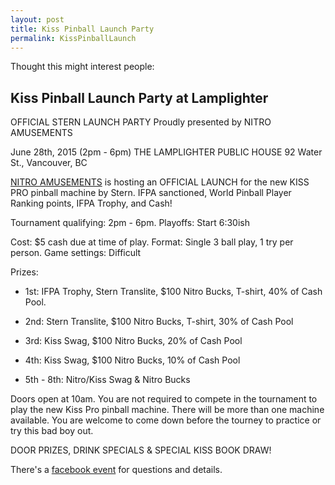 ```yaml
---
layout: post
title: Kiss Pinball Launch Party
permalink: KissPinballLaunch
---
```


Thought this might interest people:

## Kiss Pinball Launch Party at Lamplighter

OFFICIAL STERN LAUNCH PARTY
Proudly presented by NITRO AMUSEMENTS

June 28th, 2015 (2pm - 6pm)
THE LAMPLIGHTER PUBLIC HOUSE 
92 Water St., Vancouver, BC

[NITRO AMUSEMENTS](http://nitroamusements.com/) is hosting an OFFICIAL LAUNCH for the new KISS PRO pinball machine by Stern.
IFPA sanctioned, World Pinball Player Ranking points, IFPA Trophy, and Cash!

Tournament qualifying: 2pm - 6pm.
Playoffs: Start 6:30ish

Cost: $5 cash due at time of play.
Format: Single 3 ball play, 1 try per person.
Game settings: Difficult

Prizes:

 - 1st: IFPA Trophy, Stern Translite, $100 Nitro Bucks, T-shirt, 40% of Cash Pool.

 - 2nd: Stern Translite, $100 Nitro Bucks, T-shirt, 30% of Cash Pool

 - 3rd: Kiss Swag, $100 Nitro Bucks, 20% of Cash Pool

 - 4th: Kiss Swag, $100 Nitro Bucks, 10% of Cash Pool

 - 5th - 8th: Nitro/Kiss Swag & Nitro Bucks

Doors open at 10am. You are not required to compete in the tournament to play the new Kiss Pro pinball machine. 
There will be more than one machine available. You are welcome to come down before the tourney to practice or try this bad boy out.

DOOR PRIZES, DRINK SPECIALS & SPECIAL KISS BOOK DRAW!

There's a [facebook event](https://www.facebook.com/events/1001104876574732/) for questions and details. 

